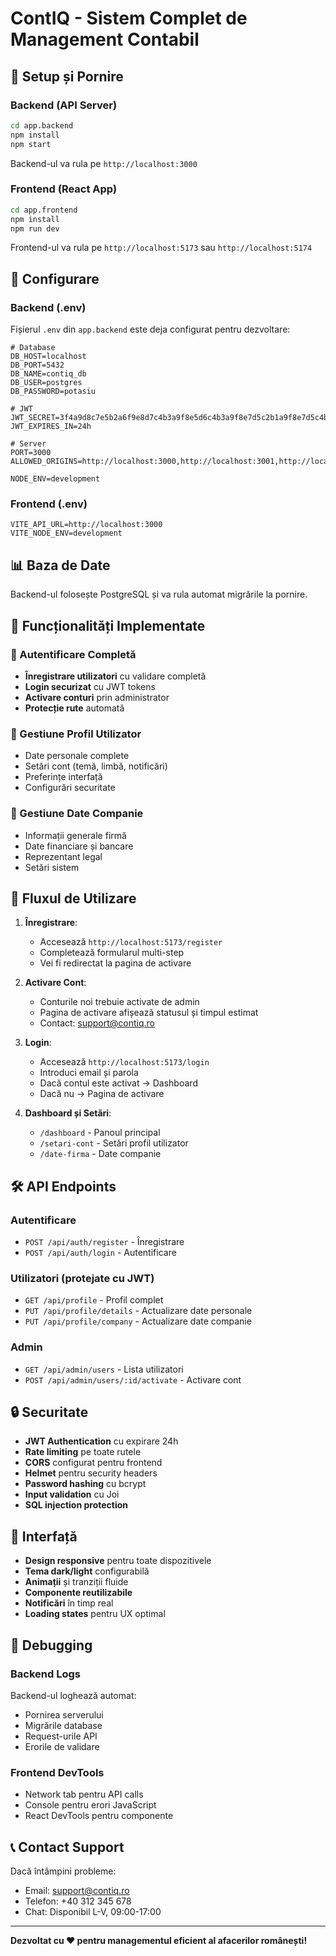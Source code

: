 # ContIQ - Sistem Complet de Management Contabil

## 🚀 Setup și Pornire

### Backend (API Server)
```bash
cd app.backend
npm install
npm start
```
Backend-ul va rula pe `http://localhost:3000`

### Frontend (React App)
```bash
cd app.frontend
npm install
npm run dev
```
Frontend-ul va rula pe `http://localhost:5173` sau `http://localhost:5174`

## 🔧 Configurare

### Backend (.env)
Fișierul `.env` din `app.backend` este deja configurat pentru dezvoltare:
```env
# Database
DB_HOST=localhost
DB_PORT=5432
DB_NAME=contiq_db
DB_USER=postgres
DB_PASSWORD=potasiu

# JWT
JWT_SECRET=3f4a9d8c7e5b2a6f9e8d7c4b3a9f8e5d6c4b3a9f8e7d5c2b1a9f8e7d5c4b3a
JWT_EXPIRES_IN=24h

# Server
PORT=3000
ALLOWED_ORIGINS=http://localhost:3000,http://localhost:3001,http://localhost:5173,http://localhost:5174

NODE_ENV=development
```

### Frontend (.env)
```env
VITE_API_URL=http://localhost:3000
VITE_NODE_ENV=development
```

## 📊 Baza de Date
Backend-ul folosește PostgreSQL și va rula automat migrările la pornire.

## 🎯 Funcționalități Implementate

### 🔐 Autentificare Completă
- **Înregistrare utilizatori** cu validare completă
- **Login securizat** cu JWT tokens  
- **Activare conturi** prin administrator
- **Protecție rute** automată

### 👤 Gestiune Profil Utilizator
- Date personale complete
- Setări cont (temă, limbă, notificări)
- Preferințe interfață
- Configurări securitate

### 🏢 Gestiune Date Companie
- Informații generale firmă
- Date financiare și bancare
- Reprezentant legal
- Setări sistem

## 🌊 Fluxul de Utilizare

1. **Înregistrare**: 
   - Accesează `http://localhost:5173/register`
   - Completează formularul multi-step
   - Vei fi redirectat la pagina de activare

2. **Activare Cont**:
   - Conturile noi trebuie activate de admin
   - Pagina de activare afișează statusul și timpul estimat
   - Contact: support@contiq.ro

3. **Login**:
   - Accesează `http://localhost:5173/login`
   - Introduci email și parola
   - Dacă contul este activat → Dashboard
   - Dacă nu → Pagina de activare

4. **Dashboard și Setări**:
   - `/dashboard` - Panoul principal
   - `/setari-cont` - Setări profil utilizator
   - `/date-firma` - Date companie

## 🛠️ API Endpoints

### Autentificare
- `POST /api/auth/register` - Înregistrare
- `POST /api/auth/login` - Autentificare

### Utilizatori (protejate cu JWT)
- `GET /api/profile` - Profil complet
- `PUT /api/profile/details` - Actualizare date personale
- `PUT /api/profile/company` - Actualizare date companie

### Admin
- `GET /api/admin/users` - Lista utilizatori
- `POST /api/admin/users/:id/activate` - Activare cont

## 🔒 Securitate

- **JWT Authentication** cu expirare 24h
- **Rate limiting** pe toate rutele
- **CORS** configurat pentru frontend
- **Helmet** pentru security headers
- **Password hashing** cu bcrypt
- **Input validation** cu Joi
- **SQL injection protection**

## 📱 Interfață

- **Design responsive** pentru toate dispozitivele
- **Tema dark/light** configurabilă
- **Animații** și tranziții fluide
- **Componente reutilizabile**
- **Notificări** în timp real
- **Loading states** pentru UX optimal

## 🐛 Debugging

### Backend Logs
Backend-ul loghează automat:
- Pornirea serverului
- Migrările database
- Request-urile API
- Erorile de validare

### Frontend DevTools
- Network tab pentru API calls
- Console pentru erori JavaScript
- React DevTools pentru componente

## 📞 Contact Support

Dacă întâmpini probleme:
- Email: support@contiq.ro
- Telefon: +40 312 345 678
- Chat: Disponibil L-V, 09:00-17:00

---

**Dezvoltat cu ❤️ pentru managementul eficient al afacerilor românești!**